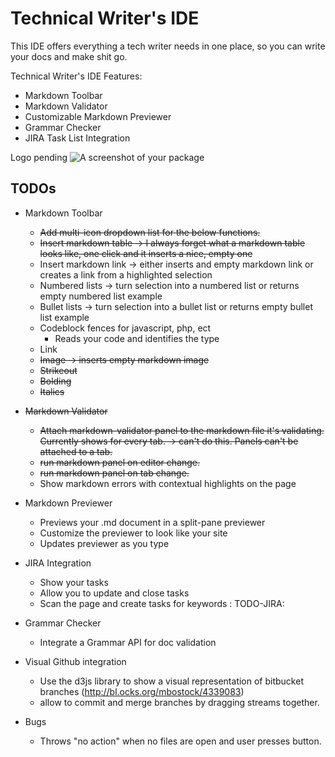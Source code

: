 # Technical Writer's IDE
This IDE offers everything a tech writer needs in one place, so you can write your docs and make shit go.

Technical Writer's IDE Features:
* Markdown Toolbar
* Markdown Validator
* Customizable Markdown Previewer
* Grammar Checker
* JIRA Task List Integration

Logo pending
![A screenshot of your package](https://f.cloud.github.com/assets/69169/2290250/c35d867a-a017-11e3-86be-cd7c5bf3ff9b.gif)

## TODOs

* Markdown Toolbar
  * ~~Add multi-icon dropdown list for the below functions.~~
  * ~~Insert markdown table -> I always forget what a markdown table looks like, one click and it inserts a nice, empty one~~
  * Insert markdown link -> either inserts and empty markdown link or creates a link from a highlighted selection
  * Numbered lists -> turn selection into a numbered list or returns empty numbered list example
  * Bullet lists -> turn selection into a bullet list or returns empty bullet list example
  * Codeblock fences for javascript, php, ect
    * Reads your code and identifies the type
  * Link
  * ~~Image -> inserts empty markdown image~~
  * ~~Strikeout~~
  * ~~Bolding~~
  * ~~Italics~~

* ~~Markdown Validator~~
  * ~~Attach markdown-validator panel to the markdown file it's validating. Currently shows for every tab. -> can't do this. Panels can't be attached to a tab.~~
  * ~~run markdown panel on editor change.~~
  * ~~run markdown panel on tab change.~~
  * Show markdown errors with contextual highlights on the page

* Markdown Previewer
  * Previews your .md document in a split-pane previewer
  * Customize the previewer to look like your site
  * Updates previewer as you type

* JIRA Integration
  * Show your tasks
  * Allow you to update and close tasks
  * Scan the page and create tasks for keywords : TODO-JIRA:

* Grammar Checker
  * Integrate a Grammar API for doc validation

* Visual Github integration
  * Use the d3js library to show a visual representation of bitbucket branches (http://bl.ocks.org/mbostock/4339083)
  * allow to commit and merge branches by dragging streams together.

* Bugs
  * Throws "no action" when no files are open and user presses button.
